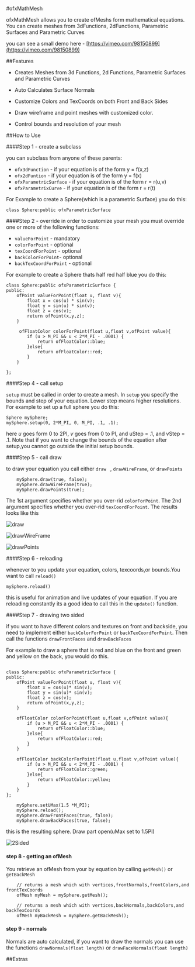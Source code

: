 #ofxMathMesh

ofxMathMesh allows you to create ofMeshs form mathematical equations. You can create meshes from 3dFunctions, 2dFunctions, Parametric Surfaces and Parametric Curves

you can see a small demo here - [https://vimeo.com/98150899](https://vimeo.com/98150899)

##Features

* Creates Meshes from 3d Functions, 2d Functions, Parametric Surfaces and Parametric Curves

* Auto Calculates Surface Normals 

* Customize Colors and TexCoords on both Front and Back Sides

* Draw wireframe and point meshes with customized color. 

* Control bounds and resolution of your mesh


##How to Use

####Step 1 - create a subclass

you can subclass from anyone of these parents:

* `ofx3dFunction` - if your equation is of the form y = f(x,z)
* `ofx2dFuntion` - if your equation is of the form y = f(x)
* `ofxParametricSurface` -  if your equation is of the form r = r(u,v)
* `ofxParametrixCurve` - if your equation is of the form r = r(t)

For Example to create a Sphere(which is a parametric Surface) you do this:

```
class Sphere:public ofxParametricSurface
```
####Step 2 - override
in order to customize your mesh you must override one or more  of the following functions:

* `valueForPoint` - mandatory     
* `colorForPoint` - optional
* `texCoordForPoint` - optional 
* `backColorForPoint`- optional
* `backTexCoordForPoint` - optional

For example to create a Sphere thats half red half blue you do this:

```
class Sphere:public ofxParametricSurface {
public:
    ofPoint valueForPoint(float u, float v){
        float x = cos(u) * sin(v);
        float y = sin(u) * sin(v);
        float z = cos(v);
        return ofPoint(x,y,z);
    }
    
     ofFloatColor colorForPoint(float u,float v,ofPoint value){
        if (u > M_PI && u < 2*M_PI - .0001) {
            return ofFloatColor::blue;
        }else{
            return ofFloatColor::red;
        }
    }

};

```

####Step 4 - call setup

`setup` must be called in order to create a mesh. In `setup` you specify the bounds and step of your equation. Lower step means higher resolutions.
For example to set up a full sphere you do this:

```
Sphere mySphere;
mySphere.setup(0, 2*M_PI, 0, M_PI, .1, .1);
```
here *u* goes form 0 to 2PI, *v* goes from 0 to PI, and uStep = .1, and vStep = .1. Note that if you want to change the bounds of the equation after setup,you cannot go outside the initial setup bounds.

####Step 5 - call draw 

to draw your equation you call either `draw ` , `drawWireFrame`, or `drawPoints`

```
    mySphere.draw(true, false);
    mySphere.drawWireFrame(true);
    mySphere.drawPoints(true);
```
The 1st argument specifies whether you over-rid `colorForPoint`. The 2nd argument specifies whether you over-rid `texCoordForPoint`. The results looks like this

![draw](https://farm4.staticflickr.com/3868/14408118032_2d009e8fee_m.jpg)

![drawWireFrame](https://farm3.staticflickr.com/2905/14429600343_d3c075614b_m.jpg)

![drawPoints](https://farm4.staticflickr.com/3887/14222986297_d353a68c9f_m.jpg)



####Step 6 - reloading

whenever to you update your equation, colors, texcoords,or bounds.You want to call `reload()`

```
mySphere.reload()
``` 
this is useful for animation and live updates of your equation. If you are reloading constantly its a good idea to call this in the `update()` function.

####Step 7 - drawing two sided

if you want to have different colors and textures on front and backside, you need  to implement either `backColorForPoint` or `backTexCoordForPoint`. Then call the functions `drawFrontFaces` and `drawBackFaces` 

For example to draw a sphere that is red and blue on the front and green and yellow on the back, you would do this.

```

class Sphere:public ofxParametricSurface {
public:
    ofPoint valueForPoint(float u, float v){
        float x = cos(u)* sin(v);
        float y = sin(u)* sin(v);
        float z = cos(v);
        return ofPoint(x,y,z);
    }
    
    ofFloatColor colorForPoint(float u,float v,ofPoint value){
        if (u > M_PI && u < 2*M_PI - .0001) {
            return ofFloatColor::blue;
        }else{
            return ofFloatColor::red;
        }
    }
    
    ofFloatColor backColorForPoint(float u,float v,ofPoint value){
        if (u > M_PI && u < 2*M_PI - .0001) {
            return ofFloatColor::green;
        }else{
            return ofFloatColor::yellow;
        }
    }
};

```


```
 	mySphere.setUMax(1.5 *M_PI);
    mySphere.reload();
    mySphere.drawFrontFaces(true, false);
    mySphere.drawBackFaces(true, false);
```
this is the resulting sphere. Draw part open(uMax set to 1.5PI)

![2Sided](https://farm4.staticflickr.com/3903/14222817028_4a919cdca0_m.jpg)

#### step 8 - getting an ofMesh

You retrieve an ofMesh from your by equation by calling `getMesh()` or `getBackMesh`

```
    // returns a mesh which with vertices,frontNormals,frontColors,and frontTexCoords
    ofMesh myMesh = mySphere.getMesh();
    
    // returns a mesh which with vertices,backNormals,backColors,and backTexCoords
    ofMesh myBackMesh = mySphere.getBackMesh();
```  

#### step 9 - normals

Normals are auto calculated, if you want to draw the normals you can use the functions `drawNormals(float length)` or `drawFaceNormals(float length)`

##Extras






  



 















 


